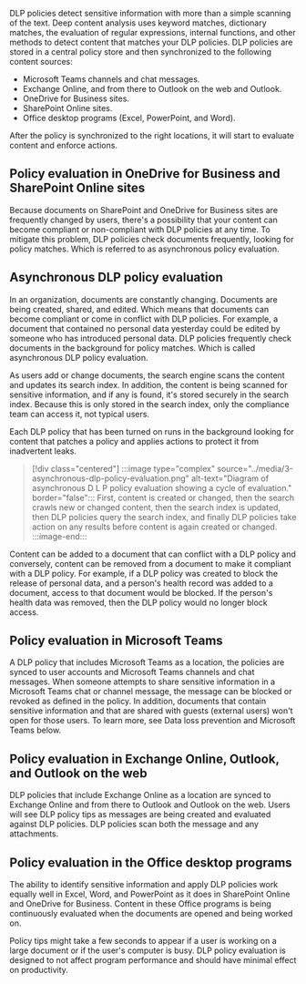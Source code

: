 DLP policies detect sensitive information with more than a simple scanning of the text. Deep content analysis uses keyword matches, dictionary matches, the evaluation of regular expressions, internal functions, and other methods to detect content that matches your DLP policies. DLP policies are stored in a central policy store and then synchronized to the following content sources:

- Microsoft Teams channels and chat messages.
- Exchange Online, and from there to Outlook on the web and Outlook.
- OneDrive for Business sites.
- SharePoint Online sites.
- Office desktop programs (Excel, PowerPoint, and Word).

After the policy is synchronized to the right locations, it will start to evaluate content and enforce actions.

## Policy evaluation in OneDrive for Business and SharePoint Online sites

Because documents on SharePoint and OneDrive for Business sites are frequently changed by users, there's a possibility that your content can become compliant or non-compliant with DLP policies at any time. To mitigate this problem, DLP policies check documents frequently, looking for policy matches. Which is referred to as asynchronous policy evaluation.

## Asynchronous DLP policy evaluation

In an organization, documents are constantly changing. Documents are being created, shared, and edited. Which means that documents can become compliant or come in conflict with DLP policies. For example, a document that contained no personal data yesterday could be edited by someone who has introduced personal data. DLP policies frequently check documents in the background for policy matches. Which is called asynchronous DLP policy evaluation.

As users add or change documents, the search engine scans the content and updates its search index. In addition, the content is being scanned for sensitive information, and if any is found, it's stored securely in the search index. Because this is only stored in the search index, only the compliance team can access it, not typical users.

Each DLP policy that has been turned on runs in the background looking for content that patches a policy and applies actions to protect it from inadvertent leaks.

> [!div class="centered"]
> :::image type="complex" source="../media/3-asynchronous-dlp-policy-evaluation.png" alt-text="Diagram of asynchronous D L P policy evaluation showing a cycle of evaluation." border="false":::
	First, content is created or changed, then the search crawls new or changed content, then the search index is updated, then DLP policies query the search index, and finally DLP policies take action on any results before content is again created or changed.
> :::image-end:::

Content can be added to a document that can conflict with a DLP policy and conversely, content can be removed from a document to make it compliant with a DLP policy. For example, if a DLP policy was created to block the release of personal data, and a person's health record was added to a document, access to that document would be blocked. If the person's health data was removed, then the DLP policy would no longer block access.

## Policy evaluation in Microsoft Teams

A DLP policy that includes Microsoft Teams as a location, the policies are synced to user accounts and Microsoft Teams channels and chat messages. When someone attempts to share sensitive information in a Microsoft Teams chat or channel message, the message can be blocked or revoked as defined in the policy. In addition, documents that contain sensitive information and that are shared with guests (external users) won't open for those users. To learn more, see Data loss prevention and Microsoft Teams below.

## Policy evaluation in Exchange Online, Outlook, and Outlook on the web

DLP policies that include Exchange Online as a location are synced to Exchange Online and from there to Outlook and Outlook on the web. Users will see DLP policy tips as messages are being created and evaluated against DLP policies. DLP policies scan both the message and any attachments.

## Policy evaluation in the Office desktop programs

The ability to identify sensitive information and apply DLP policies work equally well in Excel, Word, and PowerPoint as it does in SharePoint Online and OneDrive for Business. Content in these Office programs is being continuously evaluated when the documents are opened and being worked on.

Policy tips might take a few seconds to appear if a user is working on a large document or if the user's computer is busy. DLP policy evaluation is designed to not affect program performance and should have minimal effect on productivity.
